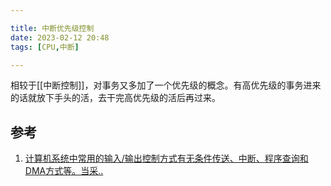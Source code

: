 ```yaml
---

title: 中断优先级控制
date: 2023-02-12 20:48
tags: [CPU,中断]

---
```


相较于[[中断控制]]，对事务又多加了一个优先级的概念。有高优先级的事务进来的话就放下手头的活，去干完高优先级的活后再过来。

## 参考
1. [计算机系统中常用的输入/输出控制方式有无条件传送、中断、程序查询和 DMA方式等。当采..](http://www.rkpass.cn/tk_timu/6_485_3_xuanze.html)